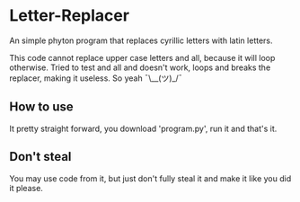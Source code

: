 # Letter-Replacer
An simple phyton program that replaces cyrillic letters with latin letters. 

This code cannot replace upper case letters and all, because it will loop otherwise. Tried to test and all and doesn't work, loops and breaks the replacer, making it useless. So yeah ¯\\__(ツ)_/¯

## How to use 
It pretty straight forward, you download 'program.py', run it and that's it.

## Don't steal
You may use code from it, but just don't fully steal it and make it like you did it please.
